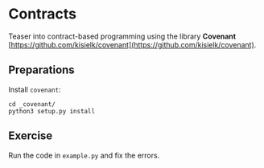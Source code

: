 
# Contracts

Teaser into contract-based programming using the library **Covenant** [https://github.com/kisielk/covenant](https://github.com/kisielk/covenant).

## Preparations

Install `covenant`:

    cd _covenant/
    python3 setup.py install

## Exercise

Run the code in `example.py` and fix the errors.
